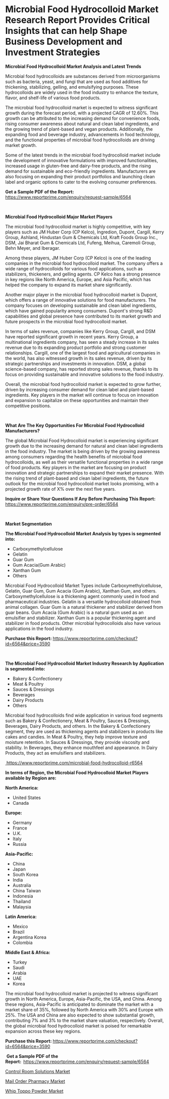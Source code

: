 <p><h1>Microbial Food Hydrocolloid Market Research Report Provides Critical Insights that can help Shape Business Development and Investment Strategies</h1></p><p><strong>Microbial Food Hydrocolloid Market Analysis and Latest Trends</strong></p>
<p><p>Microbial food hydrocolloids are substances derived from microorganisms such as bacteria, yeast, and fungi that are used as food additives for thickening, stabilizing, gelling, and emulsifying purposes. These hydrocolloids are widely used in the food industry to enhance the texture, flavor, and shelf-life of various food products.</p><p>The microbial food hydrocolloid market is expected to witness significant growth during the forecast period, with a projected CAGR of 12.60%. This growth can be attributed to the increasing demand for convenience foods, rising consumer awareness about natural and clean label ingredients, and the growing trend of plant-based and vegan products. Additionally, the expanding food and beverage industry, advancements in food technology, and the functional properties of microbial food hydrocolloids are driving market growth.</p><p>Some of the latest trends in the microbial food hydrocolloid market include the development of innovative formulations with improved functionalities, increased usage in gluten-free and dairy-free products, and the rising demand for sustainable and eco-friendly ingredients. Manufacturers are also focusing on expanding their product portfolios and launching clean label and organic options to cater to the evolving consumer preferences.</p></p>
<p><strong>Get a Sample PDF of the Report:&nbsp;</strong> <a href="https://www.reportprime.com/enquiry/request-sample/6564">https://www.reportprime.com/enquiry/request-sample/6564</a></p>
<p>&nbsp;</p>
<p><strong>Microbial Food Hydrocolloid Major Market Players</strong></p>
<p><p>The microbial food hydrocolloid market is highly competitive, with key players such as JM Huber Corp (CP Kelco), Ingredion, Dupont, Cargill, Kerry Group, Ashland, Hindustan Gum & Chemicals Ltd, Kraft Foods Group Inc., DSM, Jai Bharat Gum & Chemicals Ltd, Fufeng, Meihua, Caremoli Group, Behn Meyer, and Iberagar.</p><p>Among these players, JM Huber Corp (CP Kelco) is one of the leading companies in the microbial food hydrocolloid market. The company offers a wide range of hydrocolloids for various food applications, such as stabilizers, thickeners, and gelling agents. CP Kelco has a strong presence in key regions like North America, Europe, and Asia Pacific, which has helped the company to expand its market share significantly.</p><p>Another major player in the microbial food hydrocolloid market is Dupont, which offers a range of innovative solutions for food manufacturers. The company focuses on developing sustainable and clean label ingredients, which have gained popularity among consumers. Dupont's strong R&D capabilities and global presence have contributed to its market growth and future prospects in the microbial food hydrocolloid market.</p><p>In terms of sales revenue, companies like Kerry Group, Cargill, and DSM have reported significant growth in recent years. Kerry Group, a multinational ingredients company, has seen a steady increase in its sales revenue due to its expanding product portfolio and strong customer relationships. Cargill, one of the largest food and agricultural companies in the world, has also witnessed growth in its sales revenue, driven by its strategic partnerships and investments in innovation. DSM, a global science-based company, has reported strong sales revenue, thanks to its focus on providing sustainable and innovative solutions to the food industry.</p><p>Overall, the microbial food hydrocolloid market is expected to grow further, driven by increasing consumer demand for clean label and plant-based ingredients. Key players in the market will continue to focus on innovation and expansion to capitalize on these opportunities and maintain their competitive positions.</p></p>
<p>&nbsp;</p>
<p><strong>What Are The Key Opportunities For Microbial Food Hydrocolloid Manufacturers?</strong></p>
<p><p>The global Microbial Food Hydrocolloid market is experiencing significant growth due to the increasing demand for natural and clean label ingredients in the food industry. The market is being driven by the growing awareness among consumers regarding the health benefits of microbial food hydrocolloids, as well as their versatile functional properties in a wide range of food products. Key players in the market are focusing on product innovation and strategic partnerships to expand their market presence. With the rising trend of plant-based and clean label ingredients, the future outlook for the microbial food hydrocolloid market looks promising, with a projected growth rate of X% over the next five years.</p></p>
<p><strong>Inquire or Share Your Questions If Any Before Purchasing This Report:</strong> <a href="https://www.reportprime.com/enquiry/pre-order/6564">https://www.reportprime.com/enquiry/pre-order/6564</a></p>
<p>&nbsp;</p>
<p><strong>Market Segmentation</strong></p>
<p><strong>The Microbial Food Hydrocolloid Market Analysis by types is segmented into:</strong></p>
<p><ul><li>Carboxymethylcellulose</li><li>Gelatin</li><li>Guar Gum</li><li>Gum Acacia(Gum Arabic)</li><li>Xanthan Gum</li><li>Others</li></ul></p>
<p><p>Microbial Food Hydrocolloid Market Types include Carboxymethylcellulose, Gelatin, Guar Gum, Gum Acacia (Gum Arabic), Xanthan Gum, and others. Carboxymethylcellulose is a thickening agent commonly used in food and pharmaceutical industries. Gelatin is a versatile hydrocolloid obtained from animal collagen. Guar Gum is a natural thickener and stabilizer derived from guar beans. Gum Acacia (Gum Arabic) is a natural gum used as an emulsifier and stabilizer. Xanthan Gum is a popular thickening agent and stabilizer in food products. Other microbial hydrocolloids also have various applications in the food industry.</p></p>
<p><strong>Purchase this Report:&nbsp;</strong><a href="https://www.reportprime.com/checkout?id=6564&price=3590">https://www.reportprime.com/checkout?id=6564&price=3590</a></p>
<p>&nbsp;</p>
<p><strong>The Microbial Food Hydrocolloid Market Industry Research by Application is segmented into:</strong></p>
<p><ul><li>Bakery & Confectionery</li><li>Meat & Poultry</li><li>Sauces & Dressings</li><li>Beverages</li><li>Dairy Products</li><li>Others</li></ul></p>
<p><p>Microbial food hydrocolloids find wide application in various food segments such as Bakery & Confectionery, Meat & Poultry, Sauces & Dressings, Beverages, Dairy Products, and others. In the Bakery & Confectionery segment, they are used as thickening agents and stabilizers in products like cakes and candies. In Meat & Poultry, they help improve texture and moisture retention. In Sauces & Dressings, they provide viscosity and stability. In Beverages, they enhance mouthfeel and appearance. In Dairy Products, they act as emulsifiers and stabilizers.</p></p>
<p><a href="https://www.reportprime.com/microbial-food-hydrocolloid-r6564">&nbsp;https://www.reportprime.com/microbial-food-hydrocolloid-r6564</a></p>
<p><strong>In terms of Region, the Microbial Food Hydrocolloid Market Players available by Region are:</strong></p>
<p>
    <p> <strong> North America: </strong>
        <ul>
            <li>United States</li>
            <li>Canada</li>
        </ul>
        </p> 
    <p> <strong> Europe: </strong>
        <ul>
            <li>Germany</li>
            <li>France</li>
            <li>U.K.</li>
            <li>Italy</li>
            <li>Russia</li>
        </ul>
        </p> 
    <p> <strong> Asia-Pacific: </strong>
        <ul>
            <li>China</li>
            <li>Japan</li>
            <li>South Korea</li>
            <li>India</li>
            <li>Australia</li>
            <li>China Taiwan</li>
            <li>Indonesia</li>
            <li>Thailand</li>
            <li>Malaysia</li>
        </ul>
        </p> 
    <p> <strong> Latin America: </strong>
        <ul>
            <li>Mexico</li>
            <li>Brazil</li>
            <li>Argentina Korea</li>
            <li>Colombia</li>
        </ul>
        </p> 
    <p> <strong> Middle East & Africa: </strong>
        <ul>
            <li>Turkey</li>
            <li>Saudi</li>
            <li>Arabia</li>
            <li>UAE</li>
            <li>Korea</li>
        </ul>
    </p>
    </p>
<p><p>The microbial food hydrocolloid market is projected to witness significant growth in North America, Europe, Asia-Pacific, the USA, and China. Among these regions, Asia-Pacific is anticipated to dominate the market with a market share of 35%, followed by North America with 30% and Europe with 25%. The USA and China are also expected to show substantial growth, contributing 7% and 3% to the market share valuation, respectively. Overall, the global microbial food hydrocolloid market is poised for remarkable expansion across these key regions.</p></p>
<p><strong>Purchase this Report: </strong><a href="https://www.reportprime.com/checkout?id=6564&price=3590">https://www.reportprime.com/checkout?id=6564&price=3590</a></p>
<p>&nbsp;<strong>Get a Sample PDF of the Report:&nbsp;&nbsp;</strong><a href="https://www.reportprime.com/enquiry/request-sample/6564">https://www.reportprime.com/enquiry/request-sample/6564</a></p>
<p><strong></strong></p>
<p><p><a href="https://issuu.com/reportprime-2/docs/control-room-solutions-market-size-2030.pptx">Control Room Solutions Market</a></p><p><a href="https://issuu.com/reportprime-2/docs/mail-order-pharmacy-market-size-2030.pptx">Mail Order Pharmacy Market</a></p><p><a href="https://github.com/ayamsauke86/Market-Research-Report-List-1/blob/main/whip-toppo-powder-market.md">Whip Toppo Powder Market</a></p></p>